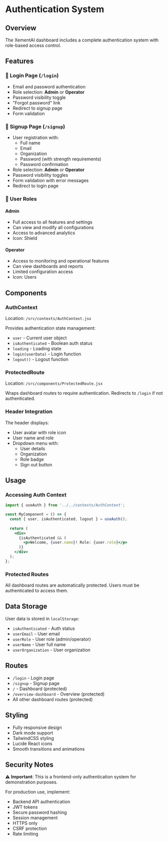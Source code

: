 # Authentication System

## Overview
The XementAI dashboard includes a complete authentication system with role-based access control.

## Features

### 🔐 Login Page (`/login`)
- Email and password authentication
- Role selection: **Admin** or **Operator**
- Password visibility toggle
- "Forgot password" link
- Redirect to signup page
- Form validation

### 📝 Signup Page (`/signup`)
- User registration with:
  - Full name
  - Email
  - Organization
  - Password (with strength requirements)
  - Password confirmation
- Role selection: **Admin** or **Operator**
- Password visibility toggles
- Form validation with error messages
- Redirect to login page

### 👤 User Roles

#### Admin
- Full access to all features and settings
- Can view and modify all configurations
- Access to advanced analytics
- Icon: Shield

#### Operator
- Access to monitoring and operational features
- Can view dashboards and reports
- Limited configuration access
- Icon: Users

## Components

### AuthContext
Location: `/src/contexts/AuthContext.jsx`

Provides authentication state management:
- `user` - Current user object
- `isAuthenticated` - Boolean auth status
- `loading` - Loading state
- `login(userData)` - Login function
- `logout()` - Logout function

### ProtectedRoute
Location: `/src/components/ProtectedRoute.jsx`

Wraps dashboard routes to require authentication. Redirects to `/login` if not authenticated.

### Header Integration
The header displays:
- User avatar with role icon
- User name and role
- Dropdown menu with:
  - User details
  - Organization
  - Role badge
  - Sign out button

## Usage

### Accessing Auth Context
```jsx
import { useAuth } from '../../contexts/AuthContext';

const MyComponent = () => {
  const { user, isAuthenticated, logout } = useAuth();
  
  return (
    <div>
      {isAuthenticated && (
        <p>Welcome, {user.name}! Role: {user.role}</p>
      )}
    </div>
  );
};
```

### Protected Routes
All dashboard routes are automatically protected. Users must be authenticated to access them.

## Data Storage
User data is stored in `localStorage`:
- `isAuthenticated` - Auth status
- `userEmail` - User email
- `userRole` - User role (admin/operator)
- `userName` - User full name
- `userOrganization` - User organization

## Routes
- `/login` - Login page
- `/signup` - Signup page
- `/` - Dashboard (protected)
- `/overview-dashboard` - Overview (protected)
- All other dashboard routes (protected)

## Styling
- Fully responsive design
- Dark mode support
- TailwindCSS styling
- Lucide React icons
- Smooth transitions and animations

## Security Notes
⚠️ **Important**: This is a frontend-only authentication system for demonstration purposes.

For production use, implement:
- Backend API authentication
- JWT tokens
- Secure password hashing
- Session management
- HTTPS only
- CSRF protection
- Rate limiting
